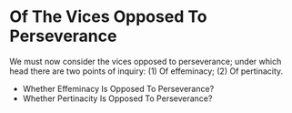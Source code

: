 # Of The Vices Opposed To Perseverance

We must now consider the vices opposed to perseverance; under which head there are two points of inquiry:
(1) Of effeminacy;
(2) Of pertinacity.

* Whether Effeminacy Is Opposed To Perseverance?
* Whether Pertinacity Is Opposed To Perseverance?